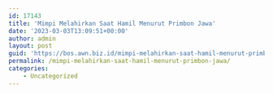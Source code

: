 ```yaml
---
id: 17143
title: 'Mimpi Melahirkan Saat Hamil Menurut Primbon Jawa'
date: '2023-03-03T13:09:51+00:00'
author: admin
layout: post
guid: 'https://bos.awn.biz.id/mimpi-melahirkan-saat-hamil-menurut-primbon-jawa/'
permalink: /mimpi-melahirkan-saat-hamil-menurut-primbon-jawa/
categories:
    - Uncategorized
---
```


